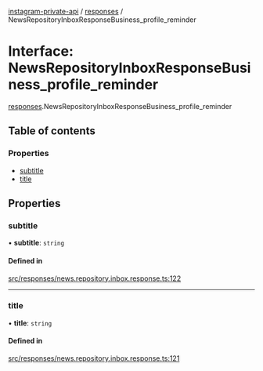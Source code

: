 [instagram-private-api](../../README.md) / [responses](../../modules/responses.md) / NewsRepositoryInboxResponseBusiness_profile_reminder

# Interface: NewsRepositoryInboxResponseBusiness\_profile\_reminder

[responses](../../modules/responses.md).NewsRepositoryInboxResponseBusiness_profile_reminder

## Table of contents

### Properties

- [subtitle](NewsRepositoryInboxResponseBusiness_profile_reminder.md#subtitle)
- [title](NewsRepositoryInboxResponseBusiness_profile_reminder.md#title)

## Properties

### subtitle

• **subtitle**: `string`

#### Defined in

[src/responses/news.repository.inbox.response.ts:122](https://github.com/Nerixyz/instagram-private-api/blob/b3351b9/src/responses/news.repository.inbox.response.ts#L122)

___

### title

• **title**: `string`

#### Defined in

[src/responses/news.repository.inbox.response.ts:121](https://github.com/Nerixyz/instagram-private-api/blob/b3351b9/src/responses/news.repository.inbox.response.ts#L121)
